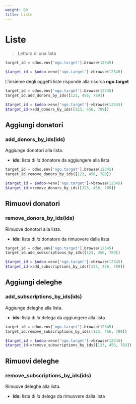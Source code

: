 ```yaml
---
weight: 60
title: Liste
---
```


# Liste 

> Lettura di una lista

```python
target_id = odoo.env['ngo.target'].browse(12345)
```

```php
$target_id = $odoo->env['ngo.target']->browse(12345)
```

L'insieme degli oggetti liste risponde alla risorsa **ngo.target**


<!-- add_donors_by_ids -->

```python
target_id = odoo.env['ngo.target'].browse(12345)
target_id.add_donors_by_ids([123, 456, 789])
```

```php
$target_id = $odoo->env['ngo.target']->browse(12345)
$target_id->add_donors_by_ids([123, 456, 789])
```

## Aggiungi donatori
### add_donors_by_ids(ids)

Aggiunge donotori alla lista.

* **ids:** lista di _id_ donatore da aggiungere alla lista

<!-- remove_donors_by_ids -->

```python
target_id = odoo.env['ngo.target'].browse(12345)
target_id.remove_donors_by_ids([123, 456, 789])
```

```php
$target_id = $odoo->env['ngo.target']->browse(12345)
$target_id->remove_donors_by_ids([123, 456, 789])
```

## Rimuovi donatori
### remove_donors_by_ids(ids)

Rimuove donotori alla lista.

* **ids:** lista di _id_ donatore da rimuovere dalla lista

<!-- add_subscriptions_by_ids -->

```python
target_id = odoo.env['ngo.target'].browse(12345)
target_id.add_subscriptions_by_ids([123, 456, 789])
```

```php
$target_id = $odoo->env['ngo.target']->browse(12345)
$target_id->add_subscriptions_by_ids([123, 456, 789])
```

## Aggiungi deleghe
### add_subscriptions_by_ids(ids)

Aggiunge deleghe alla lista.

* **ids:** lista di _id_ delega da aggiungere alla lista

<!-- remove_subscriptions_by_ids -->

```python
target_id = odoo.env['ngo.target'].browse(12345)
target_id.remove_subscriptions_by_ids([123, 456, 789])
```

```php
$target_id = $odoo->env['ngo.target']->browse(12345)
$target_id->remove_subscriptions_by_ids([123, 456, 789])
```

## Rimuovi deleghe
### remove_subscriptions_by_ids(ids)

Rimuove deleghe alla lista.

* **ids:** lista di _id_ delega da rimuovere dalla lista
